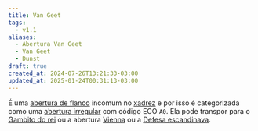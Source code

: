 ```yaml
---
title: Van Geet
tags:
  - v1.1
aliases:
  - Abertura Van Geet
  - Van Geet
  - Dunst
draft: true
created_at: 2024-07-26T13:21:33-03:00
updated_at: 2025-01-24T00:31:13-03:00
---
```


É uma [abertura de flanco](content/atomos/2024/07/26/Xadrez_Aberturas_de_flanco.md) incomum no [xadrez](content/atomos/2024/08/06/Xadrez.md) e por isso é categorizada como uma [abertura irregular](content/atomos/2024/07/26/Xadrez_Aberturas_irregulares.md) com código ECO `A0`. Ela pode transpor para o [Gambito do rei](content/atomos/2024/07/26/Xadrez_Gambito_do_rei.md) ou a abertura [Vienna](content/atomos/2024/07/08/Xadrez_Abertura_Vienna.md) ou a [Defesa escandinava](content/atomos/2024/07/12/Xadrez_Defesa_escandinava.md).